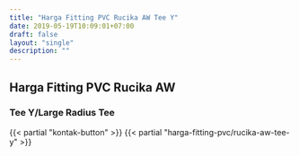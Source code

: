 ```yaml
---
title: "Harga Fitting PVC Rucika AW Tee Y"
date: 2019-05-19T10:09:01+07:00
draft: false
layout: "single"
description: ""
---
```


## Harga Fitting PVC Rucika AW 
### Tee Y/Large Radius Tee
{{< partial "kontak-button" >}}
{{< partial "harga-fitting-pvc/rucika-aw-tee-y" >}}